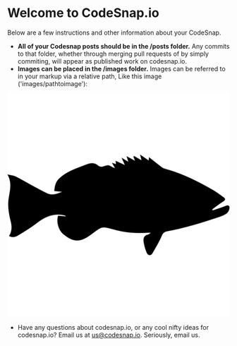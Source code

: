 # Welcome to CodeSnap.io

Below are a few instructions and other information about your CodeSnap.

* **All of your Codesnap posts should be in the /posts folder.** Any commits to that folder, whether through merging pull requests of by simply commiting, will appear as published work on codesnap.io.
* **Images can be placed in the /images folder.** Images can be referred to in your markup via a relative path, Like this image ('images/pathtoimage'):

![Sample photo](images/snapper.svg)

* Have any questions about codesnap.io, or any cool nifty ideas for codesnap.io? Email us at us@codesnap.io. Seriously, email us.
